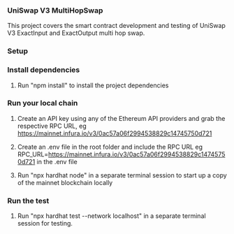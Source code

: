 ### UniSwap V3 MultiHopSwap

This project covers the smart contract development and testing of UniSwap V3 ExactInput and ExactOutput multi hop swap.

### Setup
### Install dependencies
1. Run "npm install" to install the project dependencies

### Run your local chain
1. Create an API key using any of the Ethereum API providers and grab the respective RPC URL, eg https://mainnet.infura.io/v3/0ac57a06f2994538829c14745750d721
2. Create an .env file in the root folder and include the RPC URL eg RPC_URL=https://mainnet.infura.io/v3/0ac57a06f2994538829c14745750d721 in the .env file

3. Run "npx hardhat node" in a separate terminal session to start up a copy of the mainnet blockchain locally

### Run the test
1. Run "npx hardhat test --network localhost" in a separate terminal session for testing. 


